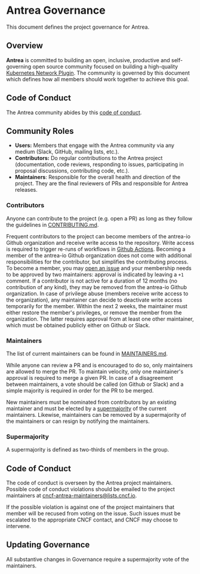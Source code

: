 # Antrea Governance

This document defines the project governance for Antrea.

## Overview

**Antrea** is committed to building an open, inclusive, productive and
self-governing open source community focused on building a high-quality
[Kubernetes Network
Plugin](https://kubernetes.io/docs/concepts/extend-kubernetes/compute-storage-net/network-plugins/). The
community is governed by this document which defines how all members should work
together to achieve this goal.

## Code of Conduct

The Antrea community abides by this [code of conduct](CODE_OF_CONDUCT.md).

## Community Roles

* **Users:** Members that engage with the Antrea community via any medium
  (Slack, GitHub, mailing lists, etc.).
* **Contributors:** Do regular contributions to the Antrea project
  (documentation, code reviews, responding to issues, participating in proposal
  discussions, contributing code, etc.).
* **Maintainers**: Responsible for the overall health and direction of the
  project. They are the final reviewers of PRs and responsible for Antrea
  releases.

### Contributors

Anyone can contribute to the project (e.g. open a PR) as long as they follow the
guidelines in [CONTRIBUTING.md](CONTRIBUTING.md).

Frequent contributors to the project can become members of the antrea-io Github
organization and receive write access to the repository. Write access is
required to trigger re-runs of workflows in [Github
Actions](https://docs.github.com/en/actions/managing-workflow-runs/re-running-a-workflow). Becoming
a member of the antrea-io Github organization does not come with additional
responsibilities for the contributor, but simplifies the contributing
process. To become a member, you may [open an
issue](https://github.com/antrea-io/antrea/issues/new?template=membership.md&title=REQUEST%3A%20New%20membership%20for%20%3Cyour-GH-handle%3E)
and your membership needs to be approved by two maintainers: approval is
indicated by leaving a `+1` comment. If a contributor is not active for a
duration of 12 months (no contribution of any kind), they may be removed from
the antrea-io Github organization. In case of privilege abuse (members receive
write access to the organization), any maintainer can decide to deactivate write
access temporarily for the member. Within the next 2 weeks, the maintainer must
either restore the member's privileges, or remove the member from the
organization. The latter requires approval from at least one other maintainer,
which must be obtained publicly either on Github or Slack.

### Maintainers

The list of current maintainers can be found in
[MAINTAINERS.md](MAINTAINERS.md).

While anyone can review a PR and is encouraged to do so, only maintainers are
allowed to merge the PR. To maintain velocity, only one maintainer's approval is
required to merge a given PR. In case of a disagreement between maintainers, a
vote should be called (on Github or Slack) and a simple majority is required in
order for the PR to be merged.

New maintainers must be nominated from contributors by an existing maintainer
and must be elected by a [supermajority](#supermajority) of the current
maintainers. Likewise, maintainers can be removed by a supermajority of the
maintainers or can resign by notifying the maintainers.

### Supermajority

A supermajority is defined as two-thirds of members in the group.

## Code of Conduct

The code of conduct is overseen by the Antrea project maintainers. Possible code
of conduct violations should be emailed to the project maintainers at
cncf-antrea-maintainers@lists.cncf.io.

If the possible violation is against one of the project maintainers that member
will be recused from voting on the issue. Such issues must be escalated to the
appropriate CNCF contact, and CNCF may choose to intervene.

## Updating Governance

All substantive changes in Governance require a supermajority vote of the
maintainers.
